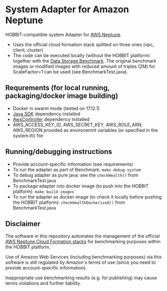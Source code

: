 # System Adapter for Amazon Neptune
HOBBIT-compatible system Adapter for [AWS Neptune](https://aws.amazon.com/neptune/). 
- Uses the official cloud formation stack splitted on three ones (vpc, client, cluster)
- The code can be executed locally (without the HOBBIT platform) together with the [Data Storage Benchmark](https://github.com/hobbit-project/DataStorageBenchmark). The original benchmark images or modified images with reduced amount of triples (2M) for ScaleFactor=1 can be used (see BenchmarkTest.java).

## Requrements (for local running, packaging/docker image building)
- Docker in swarm mode (tested on 17.12.1)
- [Java SDK](https://github.com/hobbit-project/java-sdk) dependency installed
- [AwsController](https://github.com/hobbit-project/aws-controller) dependency installed
- AWS_ACCESS_KEY_ID, AWS_SECRET_KEY, AWS_ROLE_ARN, AWS_REGION provided as environemnt variables (or specified in the system.ttl) file

## Running/debugging instructions
- Provide account-specific information (see requirements)
- To run the adapter as part of Benchmark: `make debug-system`
- To debug adapter as pure java: see the `checkHealth()` from BenchmarkTest.java
- To package adapter into docker image (to push into the HOBBIT platform): `make build-images`
- To run the adapter as docker image (to check it locally before pushing the HOBBIT platform): `checkHealthDockerized()` from BenchmarkTest.java

## Disclaimer
The software in this repository automates the management of the official [AWS Neptune Cloud Formation stacks](https://docs.aws.amazon.com/neptune/latest/userguide/quickstart.html) for benchmarking purposes within the HOBBIT platform. 

Use of Amazon Web Services (including benchmarking purposes) via this software is still regulated by Amazon's terms of use (since you need to provide account-specific information).

Inappropriate use benchmarking results (e.g. for publishing) may cause terms violations and further liability.
